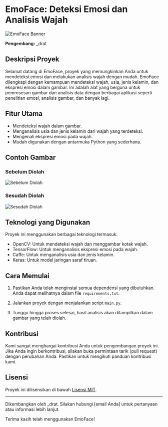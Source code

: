 # EmoFace: Deteksi Emosi dan Analisis Wajah

![EmoFace Banner](images/emoface-banner.png)

**Pengembang:** _drat

## Deskripsi Proyek

Selamat datang di EmoFace, proyek yang memungkinkan Anda untuk mendeteksi emosi dan melakukan analisis wajah dengan mudah. EmoFace dilengkapi dengan kemampuan mendeteksi wajah, usia, jenis kelamin, dan ekspresi emosi dalam gambar. Ini adalah alat yang berguna untuk pemrosesan gambar dan analisis data dengan berbagai aplikasi seperti penelitian emosi, analisis gambar, dan banyak lagi.

## Fitur Utama

- Mendeteksi wajah dalam gambar.
- Menganalisis usia dan jenis kelamin dari wajah yang terdeteksi.
- Mengenali ekspresi emosi pada wajah.
- Mudah digunakan dengan antarmuka Python yang sederhana.

## Contoh Gambar

### Sebelum Diolah

![Sebelum Diolah](images/sebelum-diolah.png)

### Sesudah Diolah

![Sesudah Diolah](images/sesudah-diolah.png)

## Teknologi yang Digunakan

Proyek ini menggunakan berbagai teknologi termasuk:

- OpenCV: Untuk mendeteksi wajah dan menggambar kotak wajah.
- TensorFlow: Untuk menganalisis ekspresi emosi pada wajah.
- Caffe: Untuk menganalisis usia dan jenis kelamin.
- Keras: Untuk model jaringan saraf tiruan.

## Cara Memulai

1. Pastikan Anda telah menginstal semua dependensi yang dibutuhkan. Anda dapat melihatnya dalam file `requirements.txt`.

2. Jalankan proyek dengan menjalankan script `main.py`.

3. Tunggu hingga proses selesai, hasil analisis akan ditampilkan dalam gambar yang telah diolah.

## Kontribusi

Kami sangat menghargai kontribusi Anda untuk pengembangan proyek ini. Jika Anda ingin berkontribusi, silakan buka permintaan tarik (pull request) dengan perubahan Anda. Pastikan untuk mengikuti panduan kontribusi kami.

## Lisensi

Proyek ini dilisensikan di bawah [Lisensi MIT](LICENSE).

---

Dikembangkan oleh _drat. Silakan hubungi [email Anda] untuk pertanyaan atau informasi lebih lanjut.

Terima kasih telah menggunakan EmoFace!
